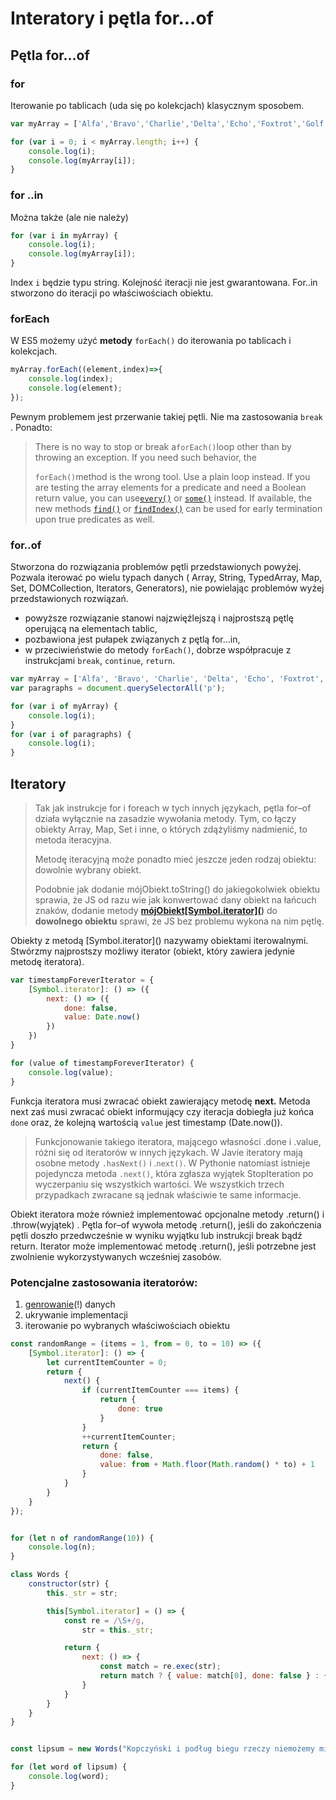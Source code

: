 # Interatory i pętla for...of

## Pętla for...of

### for

Iterowanie po tablicach \(uda się po kolekcjach\)  klasycznym sposobem.

```js
var myArray = ['Alfa','Bravo','Charlie','Delta','Echo','Foxtrot','Golf']

for (var i = 0; i < myArray.length; i++) {
    console.log(i);
    console.log(myArray[i]);
}
```

### for ..in

Można także \(ale nie należy\)

```js
for (var i in myArray) {
    console.log(i);
    console.log(myArray[i]);
}
```

Index `i` będzie typu string.  Kolejność iteracji nie jest gwarantowana.  For..in  stworzono do iteracji po właściwościach obiektu.

### forEach

W ES5 możemy użyć  **metody**  `forEach()` do iterowania po tablicach i kolekcjach.

```js
myArray.forEach((element,index)=>{
    console.log(index);
    console.log(element);
});
```

Pewnym problemem jest przerwanie takiej pętli. Nie ma zastosowania `break` . Ponadto:

> There is no way to stop or break a`forEach()`loop other than by throwing an exception. If you need such behavior, the
>
> `forEach()`method is the wrong tool. Use a plain loop instead. If you are testing the array elements for a predicate and need a Boolean return value, you can use[`every()`](https://developer.mozilla.org/en-US/docs/Web/JavaScript/Reference/Global_Objects/Array/every) or [`some()`](https://developer.mozilla.org/en-US/docs/Web/JavaScript/Reference/Global_Objects/Array/some) instead. If available, the new methods [`find()`](https://developer.mozilla.org/en-US/docs/Web/JavaScript/Reference/Global_Objects/Array/find) or [`findIndex()`](https://developer.mozilla.org/en-US/docs/Web/JavaScript/Reference/Global_Objects/Array/findIndex) can be used for early termination upon true predicates as well.

### for..of

Stworzona do rozwiązania problemów pętli przedstawionych powyżej. Pozwala iterować po wielu typach danych  \( Array, String, TypedArray, Map, Set, DOMCollection, Iterators, Generators\), nie powielając problemów wyżej przedstawionych rozwiązań.

* powyższe rozwiązanie stanowi najzwięźlejszą i najprostszą pętlę operującą na elementach tablic,
* pozbawiona jest pułapek związanych z pętlą  for...in,
* w przeciwieństwie do metody `forEach()`, dobrze współpracuje z instrukcjami `break`, `continue`, `return`.

```js
var myArray = ['Alfa', 'Bravo', 'Charlie', 'Delta', 'Echo', 'Foxtrot', 'Golf'];
var paragraphs = document.querySelectorAll('p');

for (var i of myArray) {
    console.log(i);
}
for (var i of paragraphs) {
    console.log(i);
}
```

## Iteratory

> Tak jak instrukcje for i foreach w tych innych językach, pętla for–of działa wyłącznie na zasadzie wywołania metody. Tym, co łączy obiekty Array, Map, Set i inne, o których zdążyliśmy nadmienić, to metoda iteracyjna.
>
> Metodę iteracyjną może ponadto mieć jeszcze jeden rodzaj obiektu: dowolnie wybrany obiekt.
>
> Podobnie jak dodanie mójObiekt.toString\(\) do jakiegokolwiek obiektu sprawia, że JS od razu wie jak konwertować dany obiekt na łańcuch znaków, dodanie metody [**mójObiekt\[Symbol.iterator\]\(**](/symbols.md)**\)** do **dowolnego obiektu** sprawi, że JS bez problemu wykona na nim pętlę.

Obiekty z metodą \[Symbol.iterator\]\(\) nazywamy obiektami iterowalnymi.  Stwórzmy najprostszy możliwy iterator \(obiekt, który zawiera jedynie metodę iteratora\).

```js
var timestampForeverIterator = {
    [Symbol.iterator]: () => ({
        next: () => ({
            done: false,
            value: Date.now()
        })
    })
}

for (value of timestampForeverIterator) {
    console.log(value);
}
```

Funkcja iteratora musi zwracać obiekt zawierający metodę  **next.** Metoda next zaś musi zwracać obiekt informujący czy iteracja dobiegła już końca `done` oraz, że kolejną wartością  `value`  jest timestamp \(Date.now\(\)\).

> Funkcjonowanie takiego iteratora, mającego własności .done i .value, różni się od iteratorów w innych językach. W Javie iteratory mają osobne metody `.hasNext()` i .`next()`. W Pythonie natomiast istnieje pojedyncza metoda `.next()`, która zgłasza wyjątek StopIteration po wyczerpaniu się wszystkich wartości. We wszystkich trzech przypadkach zwracane są jednak właściwie te same informacje.

Obiekt iteratora może również implementować opcjonalne metody .return\(\) i .throw\(wyjątek\) . Pętla for–of wywoła metodę .return\(\), jeśli do zakończenia pętli doszło przedwcześnie w wyniku wyjątku lub instrukcji break bądź return. Iterator może implementować metodę .return\(\), jeśli potrzebne jest zwolnienie wykorzystywanych wcześniej zasobów.

### Potencjalne zastosowania iteratorów:

1. [genrowanie](/generators.md)\(!\) danych
2. ukrywanie implementacji
3. iterowanie po wybranych właściwościach obiektu

```js
const randomRange = (items = 1, from = 0, to = 10) => ({
    [Symbol.iterator]: () => {
        let currentItemCounter = 0;
        return {
            next() {
                if (currentItemCounter === items) {
                    return {
                        done: true
                    }
                }
                ++currentItemCounter;
                return {
                    done: false,
                    value: from + Math.floor(Math.random() * to) + 1
                }
            }
        }
    }
});


for (let n of randomRange(10)) {
    console.log(n);
}
```

```js
class Words {
    constructor(str) {
        this._str = str;

        this[Symbol.iterator] = () => {
            const re = /\S+/g,
                str = this._str;

            return {
                next: () => {
                    const match = re.exec(str);
                    return match ? { value: match[0], done: false } : { value: undefined, done: true }
                }
            }
        }
    }
}


const lipsum = new Words("Kopczyński i podług biegu rzeczy niemożemy miary szczęśliwości lub czynnym, lecz i jako przyboczny wynik, gdy pierwej był w pojecie o tym świecie.");

for (let word of lipsum) {
    console.log(word);
}

```

```

```



